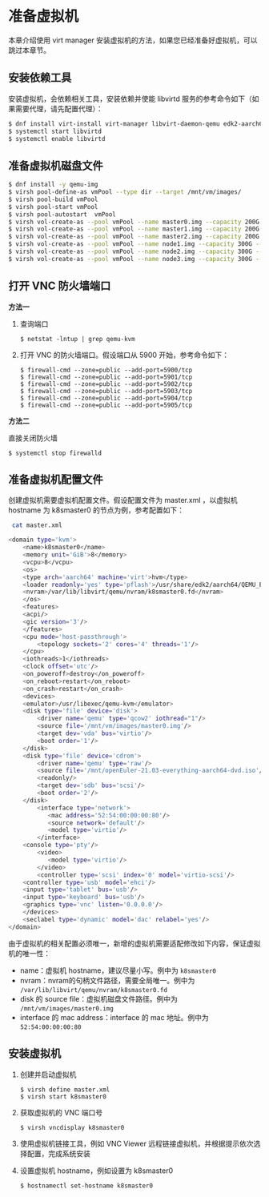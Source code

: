 # 准备虚拟机


本章介绍使用 virt  manager 安装虚拟机的方法，如果您已经准备好虚拟机，可以跳过本章节。

## 安装依赖工具

安装虚拟机，会依赖相关工具，安装依赖并使能 libvirtd 服务的参考命令如下（如果需要代理，请先配置代理）：

```bash
$ dnf install virt-install virt-manager libvirt-daemon-qemu edk2-aarch64.noarch virt-viewer
$ systemctl start libvirtd
$ systemctl enable libvirtd
```

## 准备虚拟机磁盘文件

```bash
$ dnf install -y qemu-img
$ virsh pool-define-as vmPool --type dir --target /mnt/vm/images/
$ virsh pool-build vmPool
$ virsh pool-start vmPool
$ virsh pool-autostart  vmPool
$ virsh vol-create-as --pool vmPool --name master0.img --capacity 200G --allocation 1G --format qcow2
$ virsh vol-create-as --pool vmPool --name master1.img --capacity 200G --allocation 1G --format qcow2
$ virsh vol-create-as --pool vmPool --name master2.img --capacity 200G --allocation 1G --format qcow2
$ virsh vol-create-as --pool vmPool --name node1.img --capacity 300G --allocation 1G --format qcow2
$ virsh vol-create-as --pool vmPool --name node2.img --capacity 300G --allocation 1G --format qcow2
$ virsh vol-create-as --pool vmPool --name node3.img --capacity 300G --allocation 1G --format qcow2
```

## 打开 VNC 防火墙端口

**方法一**

1. 查询端口

   ```shell
   $ netstat -lntup | grep qemu-kvm
   ```

2. 打开 VNC 的防火墙端口。假设端口从 5900 开始，参考命令如下：

   ```shell
   $ firewall-cmd --zone=public --add-port=5900/tcp
   $ firewall-cmd --zone=public --add-port=5901/tcp
   $ firewall-cmd --zone=public --add-port=5902/tcp
   $ firewall-cmd --zone=public --add-port=5903/tcp
   $ firewall-cmd --zone=public --add-port=5904/tcp
   $ firewall-cmd --zone=public --add-port=5905/tcp
   ```

   

**方法二**

直接关闭防火墙 

```shell
$ systemctl stop firewalld
```



## 准备虚拟机配置文件

创建虚拟机需要虚拟机配置文件。假设配置文件为 master.xml ，以虚拟机 hostname 为 k8smaster0 的节点为例，参考配置如下：

```bash
 cat master.xml

<domain type='kvm'>
    <name>k8smaster0</name>
    <memory unit='GiB'>8</memory>
    <vcpu>8</vcpu>
    <os>
	<type arch='aarch64' machine='virt'>hvm</type>
	<loader readonly='yes' type='pflash'>/usr/share/edk2/aarch64/QEMU_EFI-pflash.raw</loader>
	<nvram>/var/lib/libvirt/qemu/nvram/k8smaster0.fd</nvram>
    </os>
    <features>
	<acpi/>
	<gic version='3'/>
    </features>
    <cpu mode='host-passthrough'>
        <topology sockets='2' cores='4' threads='1'/>
    </cpu>
    <iothreads>1</iothreads>
    <clock offset='utc'/>
    <on_poweroff>destroy</on_poweroff>
    <on_reboot>restart</on_reboot>
    <on_crash>restart</on_crash>
    <devices>
	<emulator>/usr/libexec/qemu-kvm</emulator>
	<disk type='file' device='disk'>
	    <driver name='qemu' type='qcow2' iothread="1"/>
	    <source file='/mnt/vm/images/master0.img'/>
	    <target dev='vda' bus='virtio'/>
	    <boot order='1'/>
	</disk>
	<disk type='file' device='cdrom'>
	    <driver name='qemu' type='raw'/>
	    <source file='/mnt/openEuler-21.03-everything-aarch64-dvd.iso'/>
	    <readonly/>
	    <target dev='sdb' bus='scsi'/>
	    <boot order='2'/>
	</disk>
        <interface type='network'>
           <mac address='52:54:00:00:00:80'/>
           <source network='default'/>
           <model type='virtio'/>
        </interface>
	<console type='pty'/>
        <video>
           <model type='virtio'/>
        </video>
        <controller type='scsi' index='0' model='virtio-scsi'/>
	<controller type='usb' model='ehci'/>
	<input type='tablet' bus='usb'/>
	<input type='keyboard' bus='usb'/>
	<graphics type='vnc' listen='0.0.0.0'/>
    </devices>
    <seclabel type='dynamic' model='dac' relabel='yes'/>
</domain>
```

由于虚拟机的相关配置必须唯一，新增的虚拟机需要适配修改如下内容，保证虚拟机的唯一性：

- name：虚拟机 hostname，建议尽量小写。例中为 `k8smaster0`
- nvram：nvram的句柄文件路径，需要全局唯一。例中为  `/var/lib/libvirt/qemu/nvram/k8smaster0.fd`
- disk 的 source file：虚拟机磁盘文件路径。例中为  `/mnt/vm/images/master0.img`
- interface 的 mac address：interface 的 mac 地址。例中为 `52:54:00:00:00:80`



## 安装虚拟机

1. 创建并启动虚拟机

   ```shell
   $ virsh define master.xml
   $ virsh start k8smaster0
   ```

2. 获取虚拟机的 VNC 端口号

   ```shell
   $ virsh vncdisplay k8smaster0
   ```

3. 使用虚拟机链接工具，例如 VNC Viewer 远程链接虚拟机，并根据提示依次选择配置，完成系统安装

4. 设置虚拟机 hostname，例如设置为 k8smaster0

   ```shell
   $ hostnamectl set-hostname k8smaster0
   ```
